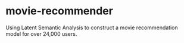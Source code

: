 # movie-recommender
 Using Latent Semantic Analysis to construct a movie recommendation model for over 24,000 users.
